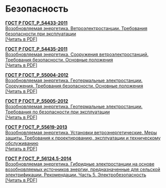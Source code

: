 # Безопасность

<b>[ГОСТ Р ГОСТ_Р_54433-2011](~/gost_mds/ГОСТ_Р_54433-2011.md)</b><br/>[Возобновляемая энергетика. Ветроэлектростанции. Требования безопасности при эксплуатации](~/gost_mds/ГОСТ_Р_54433-2011.md)<br/><a onclick="openFileCallback('https://standartgost.ru/g/ГОСТ_Р_54433-2011.pdf', 'ГОСТ_Р_54433-2011.pdf');" href="#">[Читать в PDF]</a>

<b>[ГОСТ Р ГОСТ_Р_54435-2011](~/gost_mds/ГОСТ_Р_54435-2011.md)</b><br/>[Возобновляемая энергетика. Сооружения ветроэлектростанций. Требования безопасности. Основные положения](~/gost_mds/ГОСТ_Р_54435-2011.md)<br/><a onclick="openFileCallback('https://standartgost.ru/g/ГОСТ_Р_54435-2011.pdf', 'ГОСТ_Р_54435-2011.pdf');" href="#">[Читать в PDF]</a>

<b>[ГОСТ Р ГОСТ_Р_55004-2012](~/gost_mds/ГОСТ_Р_55004-2012.md)</b><br/>[Возобновляемая энергетика. Геотермальные электростанции. Сооружения. Требования безопасности. Основные положения](~/gost_mds/ГОСТ_Р_55004-2012.md)<br/><a onclick="openFileCallback('https://standartgost.ru/g/ГОСТ_Р_55004-2012.pdf', 'ГОСТ_Р_55004-2012.pdf');" href="#">[Читать в PDF]</a>

<b>[ГОСТ Р ГОСТ_Р_55005-2012](~/gost_mds/ГОСТ_Р_55005-2012.md)</b><br/>[Возобновляемая энергетика. Геотермальные электростанции. Требования по безопасности при эксплуатации](~/gost_mds/ГОСТ_Р_55005-2012.md)<br/><a onclick="openFileCallback('https://standartgost.ru/g/ГОСТ_Р_55005-2012.pdf', 'ГОСТ_Р_55005-2012.pdf');" href="#">[Читать в PDF]</a>

<b>[ГОСТ Р ГОСТ_Р_55619-2013](~/gost_mds/ГОСТ_Р_55619-2013.md)</b><br/>[Возобновляемая энергетика. Установки ветроэнергетические. Меры защиты. Требования к проектированию, эксплуатации и техническому обслуживанию](~/gost_mds/ГОСТ_Р_55619-2013.md)<br/><a onclick="openFileCallback('https://standartgost.ru/g/ГОСТ_Р_55619-2013.pdf', 'ГОСТ_Р_55619-2013.pdf');" href="#">[Читать в PDF]</a>

<b>[ГОСТ Р ГОСТ_Р_56124.5-2014](~/gost_mds/ГОСТ_Р_56124.5-2014.md)</b><br/>[Возобновляемая энергетика. Гибридные электростанции на основе возобновляемых источников энергии, предназначенные для сельской электрификации. Рекомендации. Часть 5. Электробезопасность](~/gost_mds/ГОСТ_Р_56124.5-2014.md)<br/><a onclick="openFileCallback('https://standartgost.ru/g/ГОСТ_Р_56124.5-2014.pdf', 'ГОСТ_Р_56124.5-2014.pdf');" href="#">[Читать в PDF]</a>